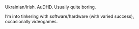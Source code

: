 Ukrainian/Irish. AuDHD. Usually quite boring.

I’m into tinkering with software/hardware (with varied success), occasionally videogames.
